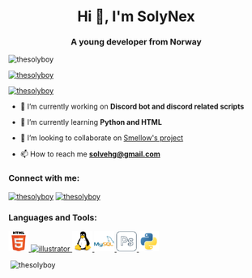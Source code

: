 <h1 align="center">Hi 👋, I'm SolyNex</h1>
<h3 align="center">A young developer from Norway</h3>

<p align="left"> <img src="https://komarev.com/ghpvc/?username=thesolyboy&label=Profile%20views&color=0e75b6&style=flat" alt="thesolyboy" /> </p>

<p align="left"> <a href="https://github.com/ryo-ma/github-profile-trophy"><img src="https://github-profile-trophy.vercel.app/?username=thesolyboy" alt="thesolyboy" /></a> </p>

<p align="left"> <a href="https://twitter.com/thesolyboy" target="blank"><img src="https://img.shields.io/twitter/follow/thesolyboy?logo=twitter&style=for-the-badge" alt="thesolyboy" /></a> </p>

- 🔭 I’m currently working on **Discord bot and discord related scripts**

- 🌱 I’m currently learning **Python and HTML**

- 👯 I’m looking to collaborate on [Smellow's project](https://discord.gg/smellowsproject)

- 📫 How to reach me **solvehg@gmail.com**

<h3 align="left">Connect with me:</h3>
<p align="left">
<a href="https://twitter.com/thesolyboy" target="blank"><img align="center" src="https://raw.githubusercontent.com/rahuldkjain/github-profile-readme-generator/master/src/images/icons/Social/twitter.svg" alt="thesolyboy" height="30" width="40" /></a>
<a href="https://www.youtube.com/c/thesolyboy" target="blank"><img align="center" src="https://raw.githubusercontent.com/rahuldkjain/github-profile-readme-generator/master/src/images/icons/Social/youtube.svg" alt="thesolyboy" height="30" width="40" /></a>
</p>

<h3 align="left">Languages and Tools:</h3>
<p align="left"> <a href="https://www.w3.org/html/" target="_blank" rel="noreferrer"> <img src="https://raw.githubusercontent.com/devicons/devicon/master/icons/html5/html5-original-wordmark.svg" alt="html5" width="40" height="40"/> </a> <a href="https://www.adobe.com/in/products/illustrator.html" target="_blank" rel="noreferrer"> <img src="https://www.vectorlogo.zone/logos/adobe_illustrator/adobe_illustrator-icon.svg" alt="illustrator" width="40" height="40"/> </a> <a href="https://www.linux.org/" target="_blank" rel="noreferrer"> <img src="https://raw.githubusercontent.com/devicons/devicon/master/icons/linux/linux-original.svg" alt="linux" width="40" height="40"/> </a> <a href="https://www.mysql.com/" target="_blank" rel="noreferrer"> <img src="https://raw.githubusercontent.com/devicons/devicon/master/icons/mysql/mysql-original-wordmark.svg" alt="mysql" width="40" height="40"/> </a> <a href="https://www.photoshop.com/en" target="_blank" rel="noreferrer"> <img src="https://raw.githubusercontent.com/devicons/devicon/master/icons/photoshop/photoshop-line.svg" alt="photoshop" width="40" height="40"/> </a> <a href="https://www.python.org" target="_blank" rel="noreferrer"> <img src="https://raw.githubusercontent.com/devicons/devicon/master/icons/python/python-original.svg" alt="python" width="40" height="40"/> </a> </p>

<p>&nbsp;<img align="center" src="https://github-readme-stats.vercel.app/api?username=thesolyboy&show_icons=true&locale=en" alt="thesolyboy" /></p>
